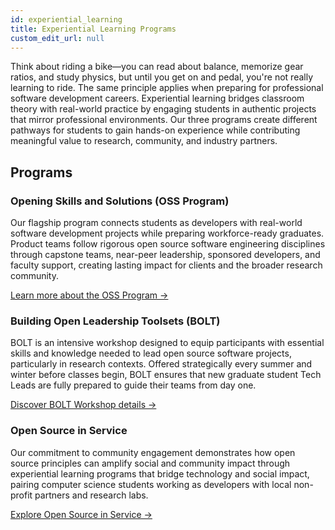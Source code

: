 ```yaml
---
id: experiential_learning
title: Experiential Learning Programs 
custom_edit_url: null
---
```


Think about riding a bike—you can read about balance, memorize gear ratios, and study physics, but until you get on and pedal, you're not really learning to ride. The same principle applies when preparing for professional software development careers. Experiential learning bridges classroom theory with real-world practice by engaging students in authentic projects that mirror professional environments. Our three programs create different pathways for students to gain hands-on experience while contributing meaningful value to research, community, and industry partners.

## Programs

### Opening Skills and Solutions (OSS Program)

Our flagship program connects students as developers with real-world software development projects while preparing workforce-ready graduates. Product teams follow rigorous open source software engineering disciplines through capstone teams, near-peer leadership, sponsored developers, and faculty support, creating lasting impact for clients and the broader research community.

[Learn more about the OSS Program →](./skills_solutions.md)

### Building Open Leadership Toolsets (BOLT)

BOLT is an intensive workshop designed to equip participants with essential skills and knowledge needed to lead open source software projects, particularly in research contexts. Offered strategically every summer and winter before classes begin, BOLT ensures that new graduate student Tech Leads are fully prepared to guide their teams from day one.

[Discover BOLT Workshop details →](./bolt.md)

### Open Source in Service

Our commitment to community engagement demonstrates how open source principles can amplify social and community impact through experiential learning programs that bridge technology and social impact, pairing computer science students working as developers with local non-profit partners and research labs.

[Explore Open Source in Service →](./service.md)
